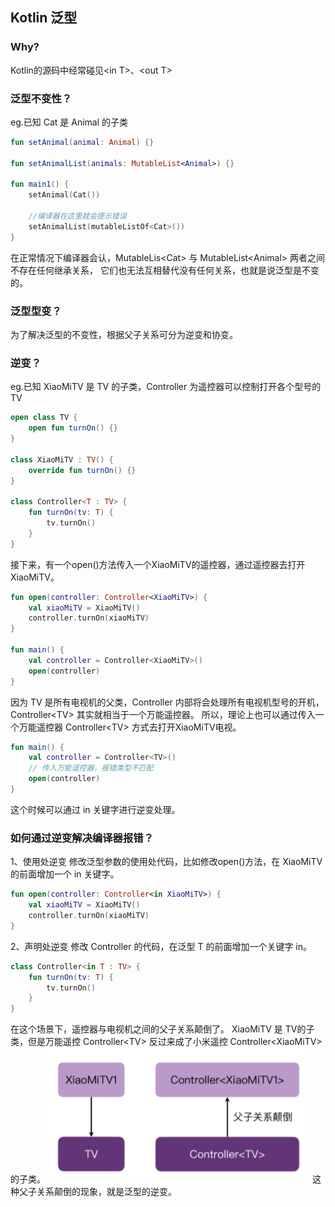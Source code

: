 ## Kotlin 泛型

### Why?
Kotlin的源码中经常碰见\<in T\>、\<out T\>

### 泛型不变性？
eg.已知 Cat 是 Animal 的子类
```kotlin
fun setAnimal(animal: Animal) {}

fun setAnimalList(animals: MutableList<Animal>) {}

fun main1() {
    setAnimal(Cat())

    //编译器在这里就会提示错误
    setAnimalList(mutableListOf<Cat>())
}
```
在正常情况下编译器会认，MutableLis\<Cat\> 与 MutableList\<Animal\> 两者之间不存在任何继承关系，
它们也无法互相替代没有任何关系，也就是说泛型是不变的。

### 泛型型变？
为了解决泛型的不变性，根据父子关系可分为逆变和协变。

### 逆变？
eg.已知 XiaoMiTV 是 TV 的子类，Controller 为遥控器可以控制打开各个型号的TV
```kotlin
open class TV {
    open fun turnOn() {}
}

class XiaoMiTV : TV() {
    override fun turnOn() {}
}

class Controller<T : TV> {
    fun turnOn(tv: T) {
        tv.turnOn()
    }
}
```
接下来，有一个open()方法传入一个XiaoMiTV的遥控器，通过遥控器去打开XiaoMiTV。
```kotlin
fun open(controller: Controller<XiaoMiTV>) {
    val xiaoMiTV = XiaoMiTV()
    controller.turnOn(xiaoMiTV)
}

fun main() {
    val controller = Controller<XiaoMiTV>()
    open(controller)
}
```
因为 TV 是所有电视机的父类，Controller 内部将会处理所有电视机型号的开机，Controller\<TV\> 其实就相当于一个万能遥控器。
所以，理论上也可以通过传入一个万能遥控器 Controller\<TV\> 方式去打开XiaoMiTV电视。
```kotlin
fun main() {
    val controller = Controller<TV>()
    // 传入万能遥控器，报错类型不匹配
    open(controller)
}
```
这个时候可以通过 in 关键字进行逆变处理。

### 如何通过逆变解决编译器报错？
1、使用处逆变
修改泛型参数的使用处代码，比如修改open()方法，在 XiaoMiTV 的前面增加一个 in 关键字。
```kotlin
fun open(controller: Controller<in XiaoMiTV>) {
    val xiaoMiTV = XiaoMiTV()
    controller.turnOn(xiaoMiTV)
}
```
2、声明处逆变
修改 Controller 的代码，在泛型 T 的前面增加一个关键字 in。
```kotlin
class Controller<in T : TV> {
    fun turnOn(tv: T) {
        tv.turnOn()
    }
}
```
在这个场景下，遥控器与电视机之间的父子关系颠倒了。
XiaoMiTV 是 TV的子类，但是万能遥控 Controller\<TV\> 反过来成了小米遥控 Controller\<XiaoMiTV\>的子类。
![](data1.png)
这种父子关系颠倒的现象，就是泛型的逆变。